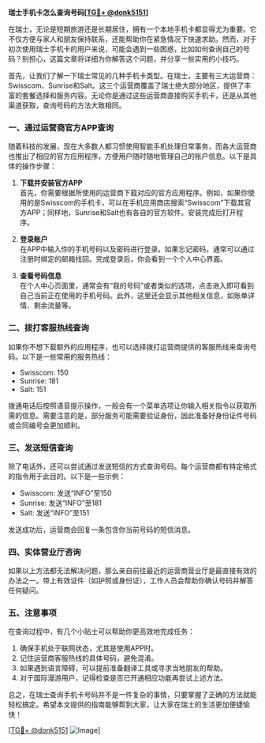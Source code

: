 **瑞士手机卡怎么查询号码[[TG💪+ @donk5151](https://t.me/s/donk5151)]**

在瑞士，无论是短期旅游还是长期居住，拥有一个本地手机卡都显得尤为重要。它不仅方便与家人和朋友保持联系，还能帮助你在紧急情况下快速求助。然而，对于初次使用瑞士手机卡的用户来说，可能会遇到一些困惑，比如如何查询自己的号码？别担心，这篇文章将详细为你解答这个问题，并分享一些实用的小技巧。

首先，让我们了解一下瑞士常见的几种手机卡类型。在瑞士，主要有三大运营商：Swisscom、Sunrise和Salt。这三个运营商覆盖了瑞士绝大部分地区，提供了丰富的套餐选择和服务内容。无论你是通过这些运营商直接购买手机卡，还是从其他渠道获取，查询号码的方法大致相同。

### **一、通过运营商官方APP查询**

随着科技的发展，现在大多数人都习惯使用智能手机处理日常事务，而各大运营商也推出了相应的官方应用程序，方便用户随时随地管理自己的账户信息。以下是具体的操作步骤：

1. **下载并安装官方APP**  
   首先，你需要根据所使用的运营商下载对应的官方应用程序。例如，如果你使用的是Swisscom的手机卡，可以在手机应用商店搜索“Swisscom”下载其官方APP；同样地，Sunrise和Salt也有各自的官方软件。安装完成后打开程序。

2. **登录账户**  
   在APP中输入你的手机号码以及密码进行登录。如果忘记密码，通常可以通过注册时绑定的邮箱找回。完成登录后，你会看到一个个人中心界面。

3. **查看号码信息**  
   在个人中心页面里，通常会有“我的号码”或者类似的选项，点击进入即可看到自己当前正在使用的手机号码。此外，这里还会显示其他相关信息，如账单详情、剩余流量等。

### **二、拨打客服热线查询**

如果你不想下载额外的应用程序，也可以选择拨打运营商提供的客服热线来查询号码。以下是一些常用的服务热线：

- Swisscom: 150  
- Sunrise: 181  
- Salt: 151  

拨通电话后按照语音提示操作，一般会有一个菜单选项让你输入相关指令以获取所需的信息。需要注意的是，部分服务可能需要验证身份，因此准备好身份证件号码或合同编号会更加顺利。

### **三、发送短信查询**

除了电话外，还可以尝试通过发送短信的方式查询号码。每个运营商都有特定格式的指令用于此目的。以下是一些示例：

- Swisscom: 发送“INFO”至150  
- Sunrise: 发送“INFO”至181  
- Salt: 发送“INFO”至151  

发送成功后，运营商会回复一条包含你当前号码的短信消息。

### **四、实体营业厅咨询**

如果以上方法都无法解决问题，那么亲自前往最近的运营商营业厅是最直接有效的办法之一。带上有效证件（如护照或身份证），工作人员会帮助你确认号码并解答任何疑问。

### **五、注意事项**

在查询过程中，有几个小贴士可以帮助你更高效地完成任务：

1. 确保手机处于联网状态，尤其是使用APP时。
2. 记住运营商客服热线的具体号码，避免混淆。
3. 如果遇到语言障碍，可以提前准备翻译工具或寻求当地朋友的帮助。
4. 对于国际漫游用户，记得检查是否已开通相应功能再尝试上述方法。

总之，在瑞士查询手机卡号码并不是一件复杂的事情，只要掌握了正确的方法就能轻松搞定。希望本文提供的指南能够帮到大家，让大家在瑞士的生活更加便捷愉快！

[[TG💪+ @donk5151](https://t.me/s/donk5151) ![Image](https://i.postimg.cc/rwNCRYN7/Snipaste-2025-04-30-17-27-05.png)]